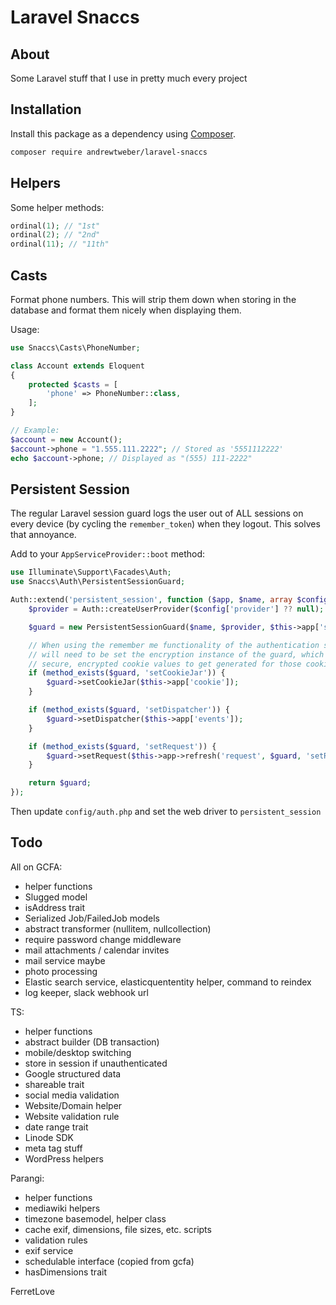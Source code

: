 # Laravel Snaccs

## About

Some Laravel stuff that I use in pretty much every project

## Installation

Install this package as a dependency using [Composer](https://getcomposer.org).

``` bash
composer require andrewtweber/laravel-snaccs
```

## Helpers

Some helper methods:

```php
ordinal(1); // "1st"
ordinal(2); // "2nd"
ordinal(11); // "11th"
```

## Casts

Format phone numbers. This will strip them down when storing in the database
and format them nicely when displaying them.

Usage:

```php
use Snaccs\Casts\PhoneNumber;

class Account extends Eloquent
{
    protected $casts = [
        'phone' => PhoneNumber::class,
    ];
}

// Example:
$account = new Account();
$account->phone = "1.555.111.2222"; // Stored as '5551112222'
echo $account->phone; // Displayed as "(555) 111-2222"
```

## Persistent Session

The regular Laravel session guard logs the user out of ALL sessions on every device
(by cycling the `remember_token`) when they logout. This solves that annoyance.

Add to your `AppServiceProvider::boot` method:

```php
use Illuminate\Support\Facades\Auth;
use Snaccs\Auth\PersistentSessionGuard;

Auth::extend('persistent_session', function ($app, $name, array $config) {
    $provider = Auth::createUserProvider($config['provider'] ?? null);

    $guard = new PersistentSessionGuard($name, $provider, $this->app['session.store']);

    // When using the remember me functionality of the authentication services we
    // will need to be set the encryption instance of the guard, which allows
    // secure, encrypted cookie values to get generated for those cookies.
    if (method_exists($guard, 'setCookieJar')) {
        $guard->setCookieJar($this->app['cookie']);
    }

    if (method_exists($guard, 'setDispatcher')) {
        $guard->setDispatcher($this->app['events']);
    }

    if (method_exists($guard, 'setRequest')) {
        $guard->setRequest($this->app->refresh('request', $guard, 'setRequest'));
    }

    return $guard;
});
```

Then update `config/auth.php` and set the web driver to `persistent_session`


## Todo

All on GCFA:

- helper functions
- Slugged model
- isAddress trait
- Serialized Job/FailedJob models
- abstract transformer (nullitem, nullcollection)
- require password change middleware
- mail attachments / calendar invites
- mail service maybe
- photo processing
- Elastic search service, elasticquententity helper, command to reindex
- log keeper, slack webhook url

TS:

- helper functions
- abstract builder (DB transaction)
- mobile/desktop switching
- store in session if unauthenticated
- Google structured data
- shareable trait
- social media validation
- Website/Domain helper
- Website validation rule
- date range trait
- Linode SDK
- meta tag stuff
- WordPress helpers
  
Parangi:

- helper functions
- mediawiki helpers
- timezone basemodel, helper class
- cache exif, dimensions, file sizes, etc. scripts
- validation rules
- exif service
- schedulable interface (copied from gcfa)
- hasDimensions trait

FerretLove
